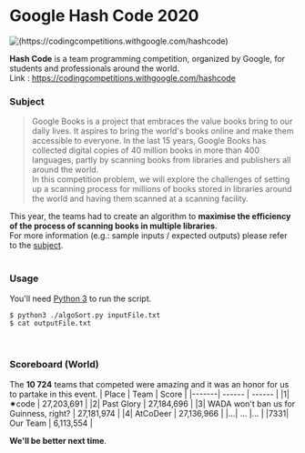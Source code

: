 # Google Hash Code 2020

![(https://codingcompetitions.withgoogle.com/hashcode)](https://www.google.com/images/branding/googlelogo/2x/googlelogo_color_272x92dp.png)

**Hash Code** is a team programming competition, organized by Google, for students and professionals around the world.\
Link : https://codingcompetitions.withgoogle.com/hashcode

### Subject
> Google Books is a project that embraces the value books bring to our daily lives. It aspires to bring the world's books online and make them accessible to everyone. In the last 15 years, Google Books has collected digital copies of 40 million books in more than 400 languages, partly by scanning books from libraries and publishers all around the world.
\
In this competition problem, we will explore the challenges of setting up a scanning process for millions of books stored in libraries around the world and having them scanned at a scanning facility.

This year, the teams had to create an algorithm to **maximise the efficiency of the process of scanning books in multiple libraries**.\
For more information (e.g.: sample inputs / expected outputs) please refer to the [subject](https://github.com/Harmos274/GoogleHashCode2020/blob/master/hashcode_2020_online_qualification_round.pdf).\
<br>

### Usage

You'll need [Python 3](https://www.python.org/) to run the script.

```sh
$ python3 ./algoSort.py inputFile.txt
$ cat outputFile.txt
```
<br>

### Scoreboard (World)

The **10 724** teams that competed were amazing and it was an honor for us to partake in this event.
| Place | Team | Score |
|-------| ------ | ------ |
|1| ✷code | 27,203,691 |
|2| Past Glory | 27,184,696 |
|3| WADA won't ban us for Guinness, right? | 27,181,974 |
|4| AtCoDeer | 27,136,966 |
|...| ... |... |
|7331| Our Team |  6,113,554  |

**We'll be better next time**.
